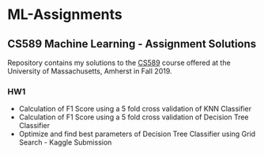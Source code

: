 # ML-Assignments
## CS589 Machine Learning - Assignment Solutions
Repository contains my solutions to the [CS589](https://people.cs.umass.edu/~mfiterau/teaching/F19-COMPSCI589.html) course offered at the University of Massachusetts, Amherst in Fall 2019.

### HW1
- Calculation of F1 Score using a 5 fold cross validation of KNN Classifier
- Calculation of F1 Score using a 5 fold cross validation of Decision Tree Classifier
- Optimize and find best parameters of Decision Tree Classifier using Grid Search - Kaggle Submission

